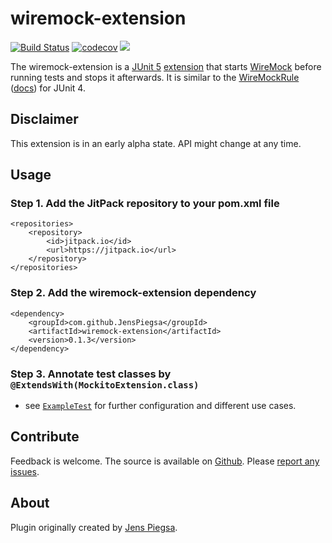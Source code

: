 # wiremock-extension

[![Build Status](https://travis-ci.org/JensPiegsa/wiremock-extension.svg?branch=master)](https://travis-ci.org/JensPiegsa/wiremock-extension)
[![codecov](https://codecov.io/gh/JensPiegsa/wiremock-extension/branch/master/graph/badge.svg)](https://codecov.io/gh/JensPiegsa/wiremock-extension)
[![](https://jitpack.io/v/JensPiegsa/wiremock-extension.svg)](https://jitpack.io/#JensPiegsa/wiremock-extension)


The wiremock-extension is a [JUnit 5](https://junit.org/junit5/) [extension](https://junit.org/junit5/docs/current/user-guide/#extensions) that starts [WireMock](http://wiremock.org/) before running tests and stops it afterwards. It is similar to the [WireMockRule](https://github.com/tomakehurst/wiremock/blob/master/src/main/java/com/github/tomakehurst/wiremock/junit/WireMockRule.java) ([docs](http://wiremock.org/docs/junit-rule/)) for JUnit 4.

## Disclaimer

This extension is in an early alpha state. API might change at any time.

## Usage

### Step 1. Add the JitPack repository to your **pom.xml** file

    <repositories>
        <repository>
            <id>jitpack.io</id>
            <url>https://jitpack.io</url>
        </repository>
    </repositories>

### Step 2. Add the wiremock-extension dependency

    <dependency>
        <groupId>com.github.JensPiegsa</groupId>
        <artifactId>wiremock-extension</artifactId>
        <version>0.1.3</version>
    </dependency>

### Step 3. Annotate test classes by `@ExtendsWith(MockitoExtension.class)`

* see [`ExampleTest`](https://github.com/JensPiegsa/wiremock-extension/blob/master/src/test/java/com/github/jenspiegsa/mockitoextension/ExampleTest.java) for further configuration and different use cases.

## Contribute

Feedback is welcome. The source is available on [Github](https://github.com/JensPiegsa/wiremock-extension/). Please [report any issues](https://github.com/JensPiegsa/wiremock-extension/issues).

## About

Plugin originally created by [Jens Piegsa](https://github.com/JensPiegsa).
